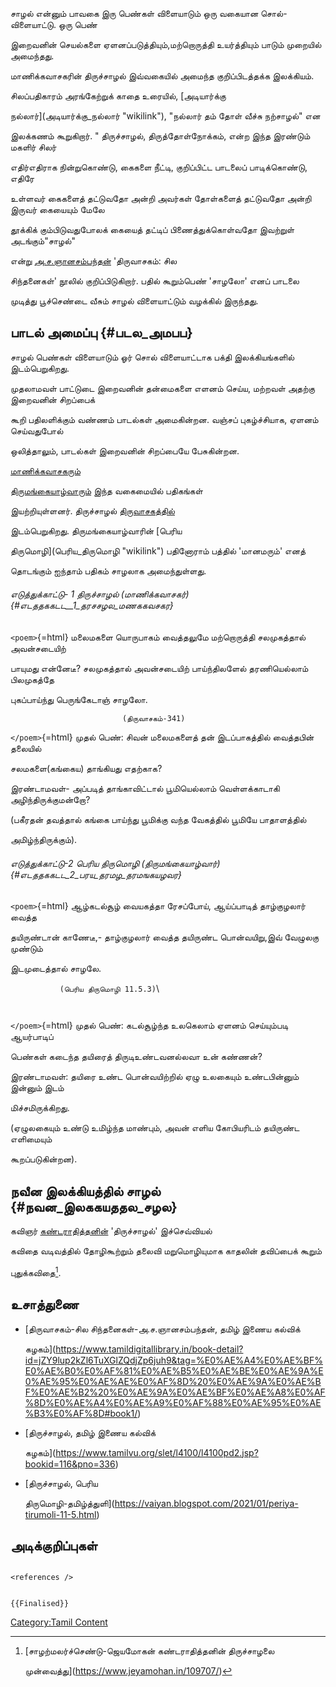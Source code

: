 சாழல் என்னும் பாவகை இரு பெண்கள் விளையாடும் ஒரு வகையான சொல்-விளையாட்டு. ஒரு பெண்
இறைவனின் செயல்களை ஏளனப்படுத்தியும்,மற்றொருத்தி உயர்த்தியும் பாடும் முறையில் அமைந்தது.
மாணிக்கவாசகரின் திருச்சாழல் இவ்வகையில் அமைந்த குறிப்பிடத்தக்க இலக்கியம்.

சிலப்பதிகாரம் அரங்கேற்றுக் காதை உரையில், [அடியார்க்கு
நல்லார்](அடியார்க்கு_நல்லார் "wikilink"), \"நல்லார் தம் தோள் வீச்சு நற்சாழல்\" என
இலக்கணம் கூறுகிறார். \" திருச்சாழல், திருத்தோள்நோக்கம், என்ற இந்த இரண்டும் மகளிர் சிலர்
எதிர்எதிராக நின்றுகொண்டு, கைகளை நீட்டி, குறிப்பிட்ட பாடலைப் பாடிக்கொண்டு, எதிரே
உள்ளவர் கைகளைத் தட்டுவதோ அன்றி அவர்கள் தோள்களைத் தட்டுவதோ அன்றி இருவர் கையையும் மேலே
தூக்கிக் கும்பிடுவதுபோலக் கையைத் தட்டிப் பிணைத்துக்கொள்வதோ இவற்றுள் அடங்கும்\"சாழல்\"
என்று [அ.ச.ஞானசம்பந்தன்](அ.ச.ஞானசம்பந்தன் "wikilink") \'திருவாசகம்: சில
சிந்தனைகள்\' நூலில் குறிப்பிடுகிறார். பதில் கூறும்பெண் \'சாழலோ\' எனப் பாடலை
முடித்து பூச்செண்டை வீசும் சாழல் விளையாட்டும் வழக்கில் இருந்தது.

## பாடல் அமைப்பு {#படல_அமபப}

சாழல் பெண்கள் விளையாடும் ஓர் சொல் விளையாட்டாக பக்தி இலக்கியங்களில் இடம்பெறுகிறது.
முதலாமவள் பாட்டுடை இறைவனின் தன்மைகளை எளனம் செய்ய, மற்றவள் அதற்கு இறைவனின் சிறப்பைக்
கூறி பதிலளிக்கும் வண்ணம் பாடல்கள் அமைகின்றன. வஞ்சப் புகழ்ச்சியாக, ஏளனம் செய்வதுபோல்
ஒலித்தாலும், பாடல்கள் இறைவனின் சிறப்பையே பேசுகின்றன.

[மாணிக்கவாசகரும்](மாணிக்கவாசகர் "wikilink")
[திருமங்கையாழ்வாரும்](திருமங்கையாழ்வார் "wikilink") இந்த வகைமையில் பதிகங்கள்
இயற்றியுள்ளனர். திருச்சாழல் [திருவாசகத்தில்](திருவாசகம் "wikilink")
இடம்பெறுகிறது. திருமங்கையாழ்வாரின் [பெரிய
திருமொழி](பெரிய_திருமொழி "wikilink") பதினோராம் பத்தில் \'மானமரும்\' எனத்
தொடங்கும் ஐந்தாம் பதிகம் சாழலாக அமைந்துள்ளது.

###### எடுத்துக்காட்டு- 1 திருச்சாழல் (மாணிக்கவாசகர்) {#எடததககடட__1_தரசசழல_மணககவசகர}

`<poem>`{=html} மலைமகளை யொருபாகம் வைத்தலுமே மற்றொருத்தி சலமுகத்தால் அவன்சடையிற்
பாயுமது என்னேடீ? சலமுகத்தால் அவன்சடையிற் பாய்ந்திலளேல் தரணியெல்லாம் பிலமுகத்தே
புகப்பாய்ந்து பெருங்கேடாஞ் சாழலோ.

`                         (திருவாசகம்-341)`

`</poem>`{=html} முதல் பெண்: சிவன் மலைமகளைத் தன் இடப்பாகத்தில் வைத்தபின் தலையில்
சலமகளை(கங்கைய) தாங்கியது எதற்காக?

இரண்டாமவள்- அப்படித் தாங்காவிட்டால் பூமியெல்லாம் வெள்ளக்காடாகி அழிந்திருக்குமன்றோ?
(பகீரதன் தவத்தால் கங்கை பாய்ந்து பூமிக்கு வந்த வேகத்தில் பூமியே பாதாளத்தில்
அமிழ்ந்திருக்கும்).

###### எடுத்துக்காட்டு-2 பெரிய திருமொழி (திருமங்கையாழ்வார்) {#எடததககடட_2_பரய_தரமழ_தரமஙகயழவர}

`<poem>`{=html} ஆழ்கடல்சூழ் வையகத்தா ரேசப்போய், ஆய்ப்பாடித் தாழ்குழலார் வைத்த
தயிருண்டான் காணேடீ,- தாழ்குழலார் வைத்த தயிருண்ட பொன்வயிறு,இவ் வேழுலகு முண்டும்
இடமுடைத்தால் சாழலே.

`           (பெரிய திருமொழி 11.5.3)`\
` `

`</poem>`{=html} முதல் பெண்: கடல்சூழ்ந்த உலகெலாம் ஏளனம் செய்யும்படி ஆயர்பாடிப்
பெண்கள் கடைந்த தயிரைத் திருடிஉண்டவனல்லவா உன் கண்ணன்?

இரண்டாமவள்: தயிரை உண்ட பொன்வயிற்றில் ஏழு உலகையும் உண்டபின்னும் இன்னும் இடம்
மிச்சமிருக்கிறது.

(ஏழுலகையும் உண்டு உமிழ்ந்த மாண்பும், அவன் எளிய கோபியரிடம் தயிருண்ட எளிமையும்
கூறப்படுகின்றன).

## நவீன இலக்கியத்தில் சாழல் {#நவன_இலககயததல_சழல}

கவிஞர் [கண்டராதித்தனின்](கண்டராதித்தன் "wikilink") \'திருச்சாழல்\' இச்செவ்வியல்
கவிதை வடிவத்தில் தோழிகூற்றும் தலைவி மறுமொழியுமாக காதலின் தவிப்பைக் கூறும்
புதுக்கவிதை[^1].

## உசாத்துணை

-   [திருவாசகம்-சில சிந்தனைகள்-அ.ச.ஞானசம்பந்தன், தமிழ் இணைய கல்விக்
    கழகம்](https://www.tamildigitallibrary.in/book-detail?id=jZY9lup2kZl6TuXGlZQdjZp6juh9&tag=%E0%AE%A4%E0%AE%BF%E0%AE%B0%E0%AF%81%E0%AE%B5%E0%AE%BE%E0%AE%9A%E0%AE%95%E0%AE%AE%E0%AF%8D%20%E0%AE%9A%E0%AE%BF%E0%AE%B2%20%E0%AE%9A%E0%AE%BF%E0%AE%A8%E0%AF%8D%E0%AE%A4%E0%AE%A9%E0%AF%88%E0%AE%95%E0%AE%B3%E0%AF%8D#book1/)
-   [திருச்சாழல், தமிழ் இணைய கல்விக்
    கழகம்](https://www.tamilvu.org/slet/l4100/l4100pd2.jsp?bookid=116&pno=336)
-   [திருச்சாழல், பெரிய
    திருமொழி-தமிழ்த்துளி](https://vaiyan.blogspot.com/2021/01/periya-tirumoli-11-5.html)

## அடிக்குறிப்புகள்

```{=html}
<references />
```
```{=mediawiki}
{{Finalised}}
```
[Category:Tamil Content](Category:Tamil_Content "wikilink")

[^1]: [சாழற்மலர்ச்செண்டு-ஜெயமோகன் கண்டராதித்தனின் திருச்சாழலை
    முன்வைத்து](https://www.jeyamohan.in/109707/)
